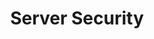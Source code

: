 ---
layout: post
title:  "Server Security"
category: discord
summary: "[Work in progress]"
toc: true
---